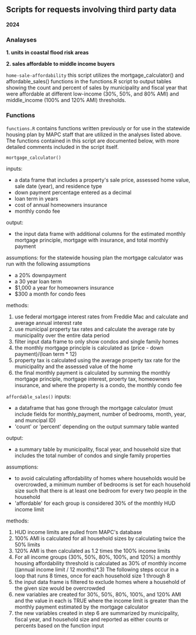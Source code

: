 ## Scripts for requests involving third party data

#### 2024

### Analayses
__1. units in coastal flood risk areas__  

__2. sales affordable to middle income buyers__ 

`home-sale-affordability` this script utilizes the mortgage_calculator() and affordable_sales() functions in the functions.R script to output tables showing
the count and percent of sales by municipality and fiscal year that were affordable at different low-income (30%, 50%, and 80% AMI) and middle_income (100% and 120% AMI) thresholds.


### Functions

`functions.R` contains functions written previously or for use in the statewide housing plan by MAPC staff that are utilized in the analyses listed above. 
The functions contained in this script are documented below, with more detailed comments included in the script itself.

`mortgage_calculator()`

inputs:
- a data frame that includes a property's sale price, assessed home value, sale date (year), and residence type
- down payment percentage entered as a decimal
- loan term in years
- cost of annual homeowners insurance
- monthly condo fee

output:
- the input data frame with additional columns for the estimated monthly mortgage principle, mortgage with insurance, and total monthly payment

assumptions:
for the statewide housing plan the mortgage calculator was run with the following assumptions
- a 20% downpayment
- a 30 year loan term
- $1,000 a year for homeowners insurance
- $300 a month for condo fees

methods:
1. use federal mortgage interest rates from Freddie Mac and calculate and average annual interest rate
2. use municipal property tax rates and calculate the average rate by municipality over the entire data period
3. filter input data frame to only show condos and single family homes
4. the monthly mortgage principle is calculated as (price - down payment)/(loan term * 12)
6. property tax is calculated using the average property tax rate for the municipality and the assessed value of the home
7. the final monthly payment is calculated by summing the monthly mortgage principle, mortgage interest, proerty tax, homeowners insurance, and where the property is a condo, the monthly condo fee


`affordable_sales()`
inputs:
- a dataframe that has gone through the mortgage calculator (must include fields for monthly_payment, number of bedrooms, month, year, and muncipal ID)
- 'count' or 'percent' depending on the output summary table wanted

output:
- a summary table by municipality, fiscal year, and household size that includes the total number of condos and single family properties

assumptions:
- to avoid calculating affordability of homes where households would be overcrowded, a minimum number of bedrooms is set for each household size such that there is at least one bedroom for every two people in the household
- 'affordable' for each group is considered 30% of the monthly HUD income limit

methods:
1. HUD income limits are pulled from MAPC's database
2. 100% AMI is calculated for all household sizes by calculating twice the 50% limits
3. 120% AMI is then calculated as 1.2 times the 100% income limits
4. For all income groups (30%, 50%, 80%, 100%, and 120%) a monthly housing affordability threshold is calculated as 30% of monthly income ((annual income limit / 12 months)*.3)
The following steps occur in a loop that runs 8 times, once for each household size 1 through 8
5. the input data frame is filtered to exclude homes where a household of the given size would be overcrowded
6. new variables are created for 30%, 50%, 80%, 100%, and 120% AMI and the value in each is TRUE where the income limit is greater than the monthly payment estimated by the mortgage calculator
7. the new variables created in step 6 are summarized by municipality, fiscal year, and household size and reported as either counts or percents based on the function input

